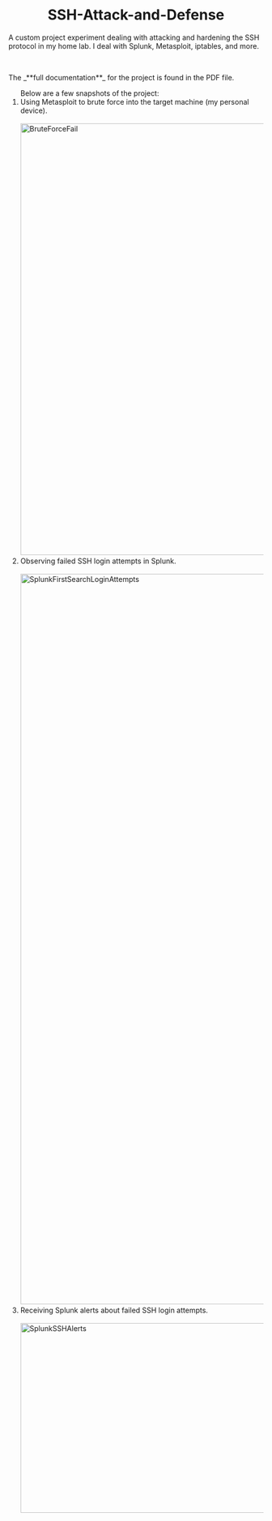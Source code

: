 <h1 align="center">SSH-Attack-and-Defense</h1>
<p>A custom project experiment dealing with attacking and hardening the SSH protocol in my home lab. I deal with Splunk, Metasploit, iptables, and more.</p>
<br>
<p>The _**full documentation**_ for the project is found in the PDF file.</p>

<ol>
  Below are a few snapshots of the project:
  <br>
  <li>
    Using Metasploit to brute force into the target machine (my personal device).<br><br>
    <img width="1335" height="851" alt="BruteForceFail" src="https://github.com/user-attachments/assets/9abe83bb-ecd8-4e07-8d36-3a2ebc6017d7" />
    </li>
  <li>
  Observing failed SSH login attempts in Splunk.<br><br>
  <img width="2560" height="1440" alt="SplunkFirstSearchLoginAttempts" src="https://github.com/user-attachments/assets/e1f29d88-3dfd-4a1e-9d80-cb66ec62d627" />
  </li>
  <li>
  Receiving Splunk alerts about failed SSH login attempts.<br><br>
  <img width="2537" height="374" alt="SplunkSSHAlerts" src="https://github.com/user-attachments/assets/000b1a79-a275-4273-9088-4e53becf935f" />
  </li>
</ol>
